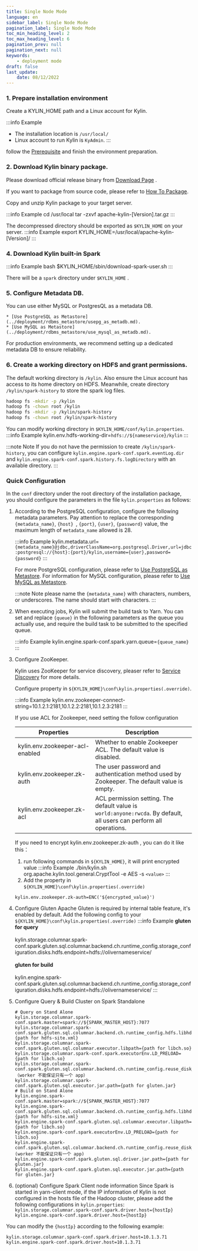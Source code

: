 ```yaml
---
title: Single Node Mode
language: en
sidebar_label: Single Node Mode
pagination_label: Single Node Mode
toc_min_heading_level: 2
toc_max_heading_level: 6
pagination_prev: null
pagination_next: null
keywords:
    - deployment mode
draft: false
last_update:
    date: 08/12/2022
---
```


### 1. Prepare installation environment
Create a KYLIN_HOME path and a Linux account for Kylin.

:::info Example
- The installation location is `/usr/local/`
- Linux account to run Kylin is `KyAdmin`.
:::

follow the [Prerequisite](prerequisite.md) and finish the environment preparation.

### 2. Download Kylin binary package.

   Please download official release binary from [Download Page](../download.md) . 

   If you want to package from source code, please refer to [How To Package](../development/how_to_package.md).

   Copy and unzip Kylin package to your target server.

:::info Example
   cd /usr/local
   tar -zxvf apache-kylin-[Version].tar.gz
:::

   The decompressed directory should be exported as `$KYLIN_HOME` on your server.
:::info Example
   export KYLIN_HOME=/usr/local/apache-kylin-[Version]/
:::

### 4. Download Kylin built-in Spark

:::info Example
   bash $KYLIN_HOME/sbin/download-spark-user.sh
:::

   There will be a `spark` directory under `$KYLIN_HOME` .

### 5. Configure Metadata DB.

   You can use either MySQL or PostgresQL as a metadata DB. 

    * [Use PostgreSQL as Metastore](../deployment/rdbms_metastore/usepg_as_metadb.md).
    * [Use MySQL as Metastore](../deployment/rdbms_metastore/use_mysql_as_metadb.md).

   For production environments, we recommend setting up a dedicated metadata DB to ensure reliability.

### 6. Create a working directory on HDFS and grant permissions.

   The default working directory is `/kylin`. Also ensure the Linux account has access to its home directory on HDFS. Meanwhile, create directory `/kylin/spark-history` to store the spark log files.

   ```sh
   hadoop fs -mkdir -p /kylin
   hadoop fs -chown root /kylin
   hadoop fs -mkdir -p /kylin/spark-history
   hadoop fs -chown root /kylin/spark-history
   ```

   You can modify working directory in `$KYLIN_HOME/conf/kylin.properties`.
   :::info Example
   kylin.env.hdfs-working-dir=`hdfs://${nameservice}/kylin`
   :::

:::note Note
If you do not have the permission to create `/kylin/spark-history`, you can configure `kylin.engine.spark-conf.spark.eventLog.dir` and `kylin.engine.spark-conf.spark.history.fs.logDirectory` with an available directory.
:::

### <span id="configuration">Quick Configuration</span>

In the `conf` directory under the root directory of the installation package, you should configure the parameters in the file `kylin.properties` as follows:

1. According to the PostgreSQL configuration, configure the following metadata parameters. Pay attention to replace the corresponding ` {metadata_name} `, `{host} `, ` {port} `, ` {user} `, ` {password} ` value, the maximum length of `metadata_name` allowed is 28.

   :::info Example
   kylin.metadata.url=`{metadata_name}@jdbc,driverClassName=org.postgresql.Driver,url=jdbc:postgresql://{host}:{port}/kylin,username={user},password={password}`
   :::

   For more PostgreSQL configuration, please refer to [Use PostgreSQL as Metastore](../deployment/rdbms_metastore/usepg_as_metadb.md). For information for MySQL configuration, please refer to [Use MySQL as Metastore](../deployment/rdbms_metastore/use_mysql_as_metadb.md).

   :::note Note
   please name the `{metadata_name}` with characters, numbers, or underscores. 
   The name should start with characters.
   :::

2. When executing jobs, Kylin will submit the build task to Yarn. You can set and replace `{queue}` in the following parameters as the queue you actually use, and require the build task to be submitted to the specified queue.

   :::info Example
   kylin.engine.spark-conf.spark.yarn.queue=`{queue_name}`
   :::


3. Configure ZooKeeper.

   Kylin uses ZooKeeper for service discovery, pleaser refer to [Service Discovery](cluster_mode.md#sd) for more details.

   Configure property in `${KYLIN_HOME}\conf\kylin.properties(.override)`. 

   :::info Example
   kylin.env.zookeeper-connect-string=10.1.2.1:2181,10.1.2.2:2181,10.1.2.3:2181
   :::

   If you use ACL for Zookeeper, need setting the follow configuration

   | Properties                                                  | Description                                                                                                          |
      | ------------------------------------------------------------|----------------------------------------------------------------------------------------------------------------------|
   | kylin.env.zookeeper-acl-enabled                             | Whether to enable Zookeeper ACL. The default value is disabled.                                                      |
   | kylin.env.zookeeper.zk-auth                                 | The user password and authentication method used by Zookeeper. The default value is empty.                           |
   | kylin.env.zookeeper.zk-acl                                  | ACL permission setting. The default value is `world:anyone:rwcda`. By default, all users can perform all operations. |

   If you need to encrypt kylin.env.zookeeper.zk-auth , you can do it like this：

   1. run following commands in `${KYLIN_HOME}`, it will print encrypted value
   :::info Example
    ./bin/kylin.sh org.apache.kylin.tool.general.CryptTool -e AES -s `<value>`
   :::
   2. Add the property in `${KYLIN_HOME}\conf\kylin.properties(.override)`
    ```
    kylin.env.zookeeper.zk-auth=ENC('${encrypted_value}')
    ```
4. Configure Gluten
   Apache Gluten is required by internal table feature, it's enabled by default. Add the following config to your `${KYLIN_HOME}\conf\kylin.properties(.override)`
   :::info Example
   **gluten for query**<br></br>
   kylin.storage.columnar.spark-conf.spark.gluten.sql.columnar.backend.ch.runtime_config.storage_configuration.disks.hdfs.endpoint=hdfs://olivernameservice/<br></br>
   **gluten for build**<br></br>
   kylin.engine.spark-conf.spark.gluten.sql.columnar.backend.ch.runtime_config.storage_configuration.disks.hdfs.endpoint=hdfs://olivernameservice/
   :::

5. Configure Query & Build Cluster on Spark Standalone

   ```properties
   # Query on Stand Alone
   kylin.storage.columnar.spark-conf.spark.master=spark://${SPARK_MASTER_HOST}:7077
   kylin.storage.columnar.spark-conf.spark.gluten.sql.columnar.backend.ch.runtime_config.hdfs.libhdfs3_conf={path for hdfs-site.xml}
   kylin.storage.columnar.spark-conf.spark.gluten.sql.columnar.executor.libpath={path for libch.so}
   kylin.storage.columnar.spark-conf.spark.executorEnv.LD_PRELOAD={path for libch.so}
   kylin.storage.columnar.spark-conf.spark.gluten.sql.columnar.backend.ch.runtime_config.reuse_disk_cache=false （worker 不能保证只有一个 app）
   kylin.storage.columnar.spark-conf.spark.gluten.sql.executor.jar.path={path for gluten.jar}
   # Build on Stand Alone
   kylin.engine.spark-conf.spark.master=spark://${SPARK_MASTER_HOST}:7077
   kylin.engine.spark-conf.spark.gluten.sql.columnar.backend.ch.runtime_config.hdfs.libhdfs3_conf={path for hdfs-site.xml}
   kylin.engine.spark-conf.spark.gluten.sql.columnar.executor.libpath={path for libch.so}
   kylin.engine.spark-conf.spark.executorEnv.LD_PRELOAD={path for libch.so}
   kylin.engine.spark-conf.spark.gluten.sql.columnar.backend.ch.runtime_config.reuse_disk_cache=false (worker 不能保证只有一个 app)
   kylin.engine.spark-conf.spark.gluten.sql.driver.jar.path={path for gluten.jar}
   kylin.engine.spark-conf.spark.gluten.sql.executor.jar.path={path for gluten.jar}
   ```

6. (optional) Configure Spark Client node information
   Since Spark is started in yarn-client mode, if the IP information of Kylin is not configured in the hosts file of the Hadoop cluster, please add the following configurations in `kylin.properties`:
   `kylin.storage.columnar.spark-conf.spark.driver.host={hostIp}`
   `kylin.engine.spark-conf.spark.driver.host={hostIp}`

You can modify the `{hostIp}` according to the following example:
  ```properties
  kylin.storage.columnar.spark-conf.spark.driver.host=10.1.3.71
  kylin.engine.spark-conf.spark.driver.host=10.1.3.71
  ```
